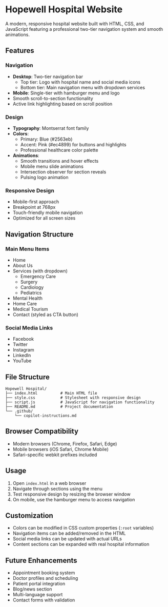 # Hopewell Hospital Website

A modern, responsive hospital website built with HTML, CSS, and JavaScript featuring a professional two-tier navigation system and smooth animations.

## Features

### Navigation
- **Desktop**: Two-tier navigation bar
  - Top tier: Logo with hospital name and social media icons
  - Bottom tier: Main navigation menu with dropdown services
- **Mobile**: Single-tier with hamburger menu and logo
- Smooth scroll-to-section functionality
- Active link highlighting based on scroll position

### Design
- **Typography**: Montserrat font family
- **Colors**: 
  - Primary: Blue (#2563eb)
  - Accent: Pink (#ec4899) for buttons and highlights
  - Professional healthcare color palette
- **Animations**: 
  - Smooth transitions and hover effects
  - Mobile menu slide animations
  - Intersection observer for section reveals
  - Pulsing logo animation

### Responsive Design
- Mobile-first approach
- Breakpoint at 768px
- Touch-friendly mobile navigation
- Optimized for all screen sizes

## Navigation Structure

### Main Menu Items
- Home
- About Us
- Services (with dropdown)
  - Emergency Care
  - Surgery
  - Cardiology
  - Pediatrics
- Mental Health
- Home Care
- Medical Tourism
- Contact (styled as CTA button)

### Social Media Links
- Facebook
- Twitter
- Instagram
- LinkedIn
- YouTube

## File Structure

```
Hopewell Hospital/
├── index.html          # Main HTML file
├── style.css           # Stylesheet with responsive design
├── script.js           # JavaScript for navigation functionality
├── README.md           # Project documentation
└── .github/
    └── copilot-instructions.md
```

## Browser Compatibility

- Modern browsers (Chrome, Firefox, Safari, Edge)
- Mobile browsers (iOS Safari, Chrome Mobile)
- Safari-specific webkit prefixes included

## Usage

1. Open `index.html` in a web browser
2. Navigate through sections using the menu
3. Test responsive design by resizing the browser window
4. On mobile, use the hamburger menu to access navigation

## Customization

- Colors can be modified in CSS custom properties (`:root` variables)
- Navigation items can be added/removed in the HTML
- Social media links can be updated with actual URLs
- Content sections can be expanded with real hospital information

## Future Enhancements

- Appointment booking system
- Doctor profiles and scheduling
- Patient portal integration
- Blog/news section
- Multi-language support
- Contact forms with validation
